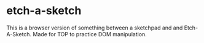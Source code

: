 # etch-a-sketch

This is a browser version of something between a sketchpad and and Etch-A-Sketch. Made for TOP to practice DOM manipulation.
